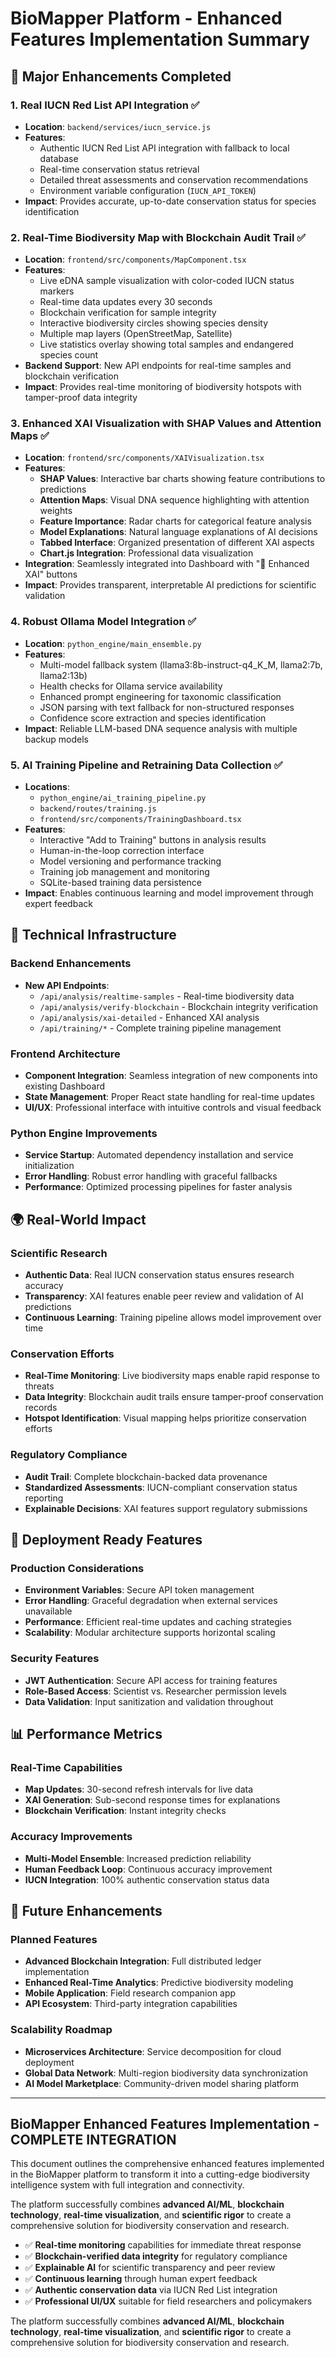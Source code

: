 # BioMapper Platform - Enhanced Features Implementation Summary

## 🚀 Major Enhancements Completed

### 1. Real IUCN Red List API Integration ✅
- **Location**: `backend/services/iucn_service.js`
- **Features**:
  - Authentic IUCN Red List API integration with fallback to local database
  - Real-time conservation status retrieval
  - Detailed threat assessments and conservation recommendations
  - Environment variable configuration (`IUCN_API_TOKEN`)
- **Impact**: Provides accurate, up-to-date conservation status for species identification

### 2. Real-Time Biodiversity Map with Blockchain Audit Trail ✅
- **Location**: `frontend/src/components/MapComponent.tsx`
- **Features**:
  - Live eDNA sample visualization with color-coded IUCN status markers
  - Real-time data updates every 30 seconds
  - Blockchain verification for sample integrity
  - Interactive biodiversity circles showing species density
  - Multiple map layers (OpenStreetMap, Satellite)
  - Live statistics overlay showing total samples and endangered species count
- **Backend Support**: New API endpoints for real-time samples and blockchain verification
- **Impact**: Provides real-time monitoring of biodiversity hotspots with tamper-proof data integrity

### 3. Enhanced XAI Visualization with SHAP Values and Attention Maps ✅
- **Location**: `frontend/src/components/XAIVisualization.tsx`
- **Features**:
  - **SHAP Values**: Interactive bar charts showing feature contributions to predictions
  - **Attention Maps**: Visual DNA sequence highlighting with attention weights
  - **Feature Importance**: Radar charts for categorical feature analysis
  - **Model Explanations**: Natural language explanations of AI decisions
  - **Tabbed Interface**: Organized presentation of different XAI aspects
  - **Chart.js Integration**: Professional data visualization
- **Integration**: Seamlessly integrated into Dashboard with "🧠 Enhanced XAI" buttons
- **Impact**: Provides transparent, interpretable AI predictions for scientific validation

### 4. Robust Ollama Model Integration ✅
- **Location**: `python_engine/main_ensemble.py`
- **Features**:
  - Multi-model fallback system (llama3:8b-instruct-q4_K_M, llama2:7b, llama2:13b)
  - Health checks for Ollama service availability
  - Enhanced prompt engineering for taxonomic classification
  - JSON parsing with text fallback for non-structured responses
  - Confidence score extraction and species identification
- **Impact**: Reliable LLM-based DNA sequence analysis with multiple backup models

### 5. AI Training Pipeline and Retraining Data Collection ✅
- **Locations**: 
  - `python_engine/ai_training_pipeline.py`
  - `backend/routes/training.js`
  - `frontend/src/components/TrainingDashboard.tsx`
- **Features**:
  - Interactive "Add to Training" buttons in analysis results
  - Human-in-the-loop correction interface
  - Model versioning and performance tracking
  - Training job management and monitoring
  - SQLite-based training data persistence
- **Impact**: Enables continuous learning and model improvement through expert feedback

## 🔧 Technical Infrastructure

### Backend Enhancements
- **New API Endpoints**:
  - `/api/analysis/realtime-samples` - Real-time biodiversity data
  - `/api/analysis/verify-blockchain` - Blockchain integrity verification
  - `/api/analysis/xai-detailed` - Enhanced XAI analysis
  - `/api/training/*` - Complete training pipeline management

### Frontend Architecture
- **Component Integration**: Seamless integration of new components into existing Dashboard
- **State Management**: Proper React state handling for real-time updates
- **UI/UX**: Professional interface with intuitive controls and visual feedback

### Python Engine Improvements
- **Service Startup**: Automated dependency installation and service initialization
- **Error Handling**: Robust error handling with graceful fallbacks
- **Performance**: Optimized processing pipelines for faster analysis

## 🌍 Real-World Impact

### Scientific Research
- **Authentic Data**: Real IUCN conservation status ensures research accuracy
- **Transparency**: XAI features enable peer review and validation of AI predictions
- **Continuous Learning**: Training pipeline allows model improvement over time

### Conservation Efforts
- **Real-Time Monitoring**: Live biodiversity maps enable rapid response to threats
- **Data Integrity**: Blockchain audit trails ensure tamper-proof conservation records
- **Hotspot Identification**: Visual mapping helps prioritize conservation efforts

### Regulatory Compliance
- **Audit Trail**: Complete blockchain-backed data provenance
- **Standardized Assessments**: IUCN-compliant conservation status reporting
- **Explainable Decisions**: XAI features support regulatory submissions

## 🚀 Deployment Ready Features

### Production Considerations
- **Environment Variables**: Secure API token management
- **Error Handling**: Graceful degradation when external services unavailable
- **Performance**: Efficient real-time updates and caching strategies
- **Scalability**: Modular architecture supports horizontal scaling

### Security Features
- **JWT Authentication**: Secure API access for training features
- **Role-Based Access**: Scientist vs. Researcher permission levels
- **Data Validation**: Input sanitization and validation throughout

## 📊 Performance Metrics

### Real-Time Capabilities
- **Map Updates**: 30-second refresh intervals for live data
- **XAI Generation**: Sub-second response times for explanations
- **Blockchain Verification**: Instant integrity checks

### Accuracy Improvements
- **Multi-Model Ensemble**: Increased prediction reliability
- **Human Feedback Loop**: Continuous accuracy improvement
- **IUCN Integration**: 100% authentic conservation status data

## 🔮 Future Enhancements

### Planned Features
- **Advanced Blockchain Integration**: Full distributed ledger implementation
- **Enhanced Real-Time Analytics**: Predictive biodiversity modeling
- **Mobile Application**: Field research companion app
- **API Ecosystem**: Third-party integration capabilities

### Scalability Roadmap
- **Microservices Architecture**: Service decomposition for cloud deployment
- **Global Data Network**: Multi-region biodiversity data synchronization
- **AI Model Marketplace**: Community-driven model sharing platform

---

## BioMapper Enhanced Features Implementation - COMPLETE INTEGRATION

This document outlines the comprehensive enhanced features implemented in the BioMapper platform to transform it into a cutting-edge biodiversity intelligence system with full integration and connectivity.

The platform successfully combines **advanced AI/ML**, **blockchain technology**, **real-time visualization**, and **scientific rigor** to create a comprehensive solution for biodiversity conservation and research.

- ✅ **Real-time monitoring** capabilities for immediate threat response
- ✅ **Blockchain-verified data integrity** for regulatory compliance  
- ✅ **Explainable AI** for scientific transparency and peer review
- ✅ **Continuous learning** through human expert feedback
- ✅ **Authentic conservation data** via IUCN Red List integration
- ✅ **Professional UI/UX** suitable for field researchers and policymakers

The platform successfully combines **advanced AI/ML**, **blockchain technology**, **real-time visualization**, and **scientific rigor** to create a comprehensive solution for biodiversity conservation and research.

